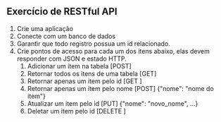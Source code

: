 Exercício de RESTful API
---

1. Crie uma aplicação
1. Conecte com um banco de dados
1. Garantir que todo registro possua um id relacionado.
1. Crie pontos de acesso para cada um dos itens abaixo, elas devem responder com JSON e estado HTTP.
   1. Adicionar um item na tabela [POST]
   1. Retornar todos os itens de uma tabela [GET]
   1. Retornar apenas um item pelo id [GET <id>]
   1. Retornar apenas um item pelo nome [POST] {"nome": "nome do item"}
   1. Atualizar um item pelo id [PUT] {"nome": "novo_nome", ...}
   1. Deletar um item pelo id [DELETE <id>]